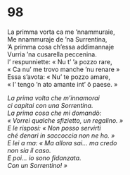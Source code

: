 # 98

La primma vorta ca me ’nnammuraie,  
Me nnammuraje de ’na Surrentina,  
’A primma cosa ch’essa addimannaje  
Vurria ’na cusarella peccenina.  
I’ respunniette: « Nu t’ ’a pozzo rare,  
« Ca nu’ me trovo manche ’nu renare »  
Essa s’avota: « Nu’ te pozzo amare,  
« I’ tengo ’n ato amante int’ ô paese. »

*La prima volta che m’innamorai  
ci capitai con una Sorrentina.  
La prima cosa che mi domandò:  
« Vorrei qualche sfizietto, un regalino. »  
E le risposi: « Non posso servirti  
ché denari in saccoccia non ne ho. »  
E lei a ma: « Ma allora sai... ma credo  
non sia il caso.  
E poi... io sono fidanzata.  
Con un Sorrentino! »*


